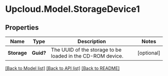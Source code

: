 # Upcloud.Model.StorageDevice1
## Properties

Name | Type | Description | Notes
------------ | ------------- | ------------- | -------------
**Storage** | **Guid?** | The UUID of the storage to be loaded in the CD-ROM device. | [optional] 

[[Back to Model list]](../README.md#documentation-for-models) [[Back to API list]](../README.md#documentation-for-api-endpoints) [[Back to README]](../README.md)

